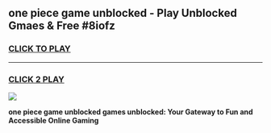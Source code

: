 
## one piece game unblocked - Play Unblocked Gmaes & Free #8iofz
<h3>
<a href="https://news.freeplayer.one?title=one_piece_game_unblocked&ref=24F">CLICK TO PLAY</a></h3>
<hr>

<h3>
<a href="https://news.freeplayer.one?title=one_piece_game_unblocked&ref=24F">CLICK 2 PLAY</a>
  
</h3>

<a href="https://news.freeplayer.one?title=one_piece_game_unblocked&ref=24F/"><img src="https://clearcache.store/games.png"></a>


**one piece game unblocked games unblocked: Your Gateway to Fun and Accessible Online Gaming**

